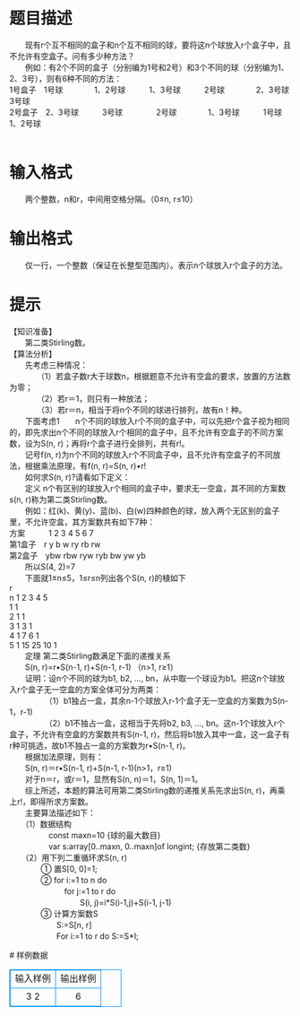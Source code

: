 # 

 
 # 题目描述 
<p>
　　现有r个互不相同的盒子和n个互不相同的球，要将这n个球放入r个盒子中，且不允许有空盒子。问有多少种方法？<br>　　例如：有2个不同的盒子（分别编为1号和2号）和3个不同的球（分别编为1、2、3号），则有6种不同的方法：<br>1号盒子　1号球　　　　1、2号球　　　1、3号球　　　2号球　　　　2、3号球　　　　　3号球<br>2号盒子　2、3号球　　　3号球　　　　 2号球　　　　1、3号球　　　1号球　　　　　1、2号球<br><br></p> 

 
 # 输入格式 
<p>
　　两个整数，n和r，中间用空格分隔。（0≤n, r≤10）</p> 

 
 # 输出格式 
<p>
　　仅一行，一个整数（保证在长整型范围内）。表示n个球放入r个盒子的方法。</p> 

 
 # 提示 
<p>
【知识准备】<br>　　第二类Stirling数。<br>【算法分析】<br>　　先考虑三种情况：<br>　　　　（1）若盒子数r大于球数n，根据题意不允许有空盒的要求，放置的方法数为零；<br>　　　　（2）若r＝1，则只有一种放法；<br>　　　　（3）若r＝n，相当于将n个不同的球进行排列，故有n！种。<br>　　下面考虑1<r<n的情况。<br>　　n个不同的球放入r个不同的盒子中，可以先把r个盒子视为相同的，即先求出n个不同的球放入r个相同的盒子中，且不允许有空盒子的不同方案数，设为S(n, r)；再将r个盒子进行全排列，共有r!。<br>　　记号f(n, r)为n个不同的球放入r个不同盒子中，且不允许有空盒子的不同放法，根据乘法原理，有f(n, r)=S(n, r)&#8226;r!<br>　　如何求S(n, r)?请看如下定义：<br>　　定义  n个有区别的球放入r个相同的盒子中，要求无一空盒，其不同的方案数s(n, r)称为第二类Stirling数。<br>　　例如：红(k)、黄(y)、蓝(b)、白(w)四种颜色的球，放入两个无区别的盒子里，不允许空盒，其方案数共有如下7种：<br>方案　　　1	2	3	4	5	6	7<br>第1盒子　r	y	b	w	ry	rb	rw<br>第2盒子　ybw	rbw	ryw	ryb	bw	yw	yb<br>　　所以S(4, 2)=7<br>　　下面就1≤n≤5，1≤r≤n列出各个S(n, r)的植如下<br>r<br>n	1	2	3	4	5<br>1	1				<br>2	1	1			<br>3	1	3	1		<br>4	1	7	6	1	<br>5	1	15	25	10	1<br>　　定理   第二类Stirling数满足下面的递推关系<br>　　S(n, r)=r&#8226;S(n-1, r)+S(n-1, r-1)  （n>1, r≥1）<br>　　证明：设n个不同的球为b1, b2, …, bn，从中取一个球设为b1。把这n个球放入r个盒子无一空盒的方案全体可分为两类：<br>　　　　　（1）b1独占一盒，其余n-1个球放入r-1个盒子无一空盒的方案数为S(n-1，r-1)<br>　　　　　（2）b1不独占一盒，这相当于先将b2, b3, …, bn。这n-1个球放入r个盒子，不允许有空盒的方案数共有S(n-1, r)，然后将b1放入其中一盒，这一盒子有r种可挑选，故b1不独占一盒的方案数为r&#8226;S(n-1, r)。<br>　　根据加法原理，则有：<br>　　S(n, r)＝r&#8226;S(n-1, r)+S(n-1, r-1)(n>1，r≥1)<br>　　对于n＝r，或r＝1，显然有S(n, n)＝1，S(n, 1)＝1。<br>　　综上所述，本题的算法可用第二类Stirling数的递推关系先求出S(n, r)，再乘上r!，即得所求方案数。<br>　　主要算法描述如下：<br>　　（1）数据结构<br>　　　　　const maxn=10	{球的最大数目}<br>　　　　　var s:array[0..maxn, 0..maxn]of longint;	{存放第二类数}<br>　　（2）用下列二重循环求S(n, r)<br>　　　　① 置S[0, 0]=1;<br>　　　　② for i:=1 to n do<br>　　　　　　　for j:=1 to r do<br>　　　　　　　　　S(i, j)=i*S(i-1,j)+S(i-1, j-1)<br>　　　　③ 计算方案数S<br>　　　　　　S:=S[n, r]<br>　　　　　　For i:=1 to r do S:=S*I;<br></p> 
# 样例数据
<style>
        table,table tr th, table tr td { border:1px solid #0094ff; }
        table { width: 200px; min-height: 25px; line-height: 25px; text-align: center; border-collapse: collapse;}   
    </style>
<table>
	<tr>
		<td>输入样例</td>
		<td>输出样例</td>
	</tr>
<tr><td>3 2</td><td>6</td></tr></table>
